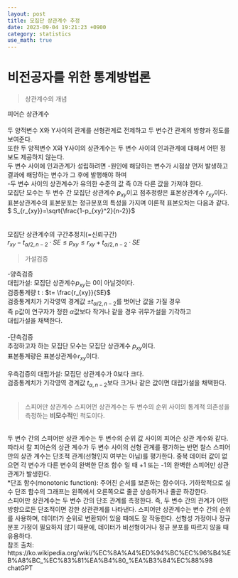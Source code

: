 ```yaml
---
layout: post
title: 모집단 상관계수 추정   
date: 2023-09-04 19:21:23 +0900
category: statistics 
use_math: true
---
```

# 비전공자를 위한 통계방법론    
> 상관계수의 개념  

피어슨 상관계수
<br>  
두 양적변수 X와 Y사이의 관계를 선형관계로 전제하고 두 변수간 관계의 방향과 정도를 보여준다.  
또한 두 양적변수 X와 Y사이의 상관계수는 두 변수 사이의 인과관계에 대해서 어떤 정보도 제공하지 않는다.  
두 변수 사이에 인과관계가 성립하려면 
-원인에 해당하는 변수가 시점상 먼저 발생하고 결과에 해당하는 변수가 그 후에 발행해야 하며  
-두 변수 사이의 상관계수가 유의한 수준의 값 즉 0과 다른 값을 가져야 한다.  
모집단 모수는 두 변수 간 모집단 상관계수 $p_{xy}$이고 점추정량은 표본상관계수 $r_{xy}$이다.  
표본상관계수의 표본분포는 정규분포의 특성을 가지며 이론적 표본오차는 다음과 같다.  
$ S_{r_{xy}}=\sqrt{\frac{1-p_{xy}^2}{n-2}}$  
<br>    
모집단 상관계수의 구간추정치(=신뢰구간)  
$r_{xy}-t_{\alpha/2,n-2}\cdot SE \leq  p_{xy} \leq r_{xy}+t_{\alpha/2,n-2}\cdot SE$
<br>  

> 가설검증  

-양측검증  
대립가설: 모집단 상관계수$p_{xy}$는 0이 아닐것이다.  
검증통계량 t : $t= \frac{r_{xy}}{SE}$  
검증통계치가 기각영역 경계값 $\pm t_{\alpha/2,n-2}$를 벗어난 값을 가질 경우   
즉 p값이 연구자가 정한 $\alpha$값보다 작거나 같을 경우 귀무가설을 기각하고  
대립가설을 채택한다.
<br>  
-단측검증  
추정하고자 하는 모집단 모수는 모집단 상관계수 $p_{xy}$이다.  
표본통계량은 표본상관계수$r_{xy}$이다.
<br>  
우측검증의 대립가설: 모집단 상관계수가 0보다 크다.  
검증통계치가 기각영역 경계값 $t_{\alpha,n-2}$보다 크거나 같은 값이면 대립가설을 채택한다.  
<br>  

> 스피어만 상관계수
스피어먼 상관계수는 두 변수의 순위 사이의 통계적 의존성을 측정하는 **비모수적**인 척도이다. 
<br>  
두 변수 간의 스피어만 상관 계수는 두 변수의 순위 값 사이의 피어슨 상관 계수와 같다.  
따라서 칼 피어슨의 상관 계수가 두 변수 사이의 선형 관계를 평가하는 반면  
찰스 스피어만의 상관 계수는 단조적 관계(선형인지 여부는 아님)를 평가한다.  
중복 데이터 값이 없으면 각 변수가 다른 변수의 완벽한 단조 함수 일 때 +1 또는 -1의 완벽한 스피어만 상관 관계가 발생한다.
<br>  
*단조 함수(monotonic function): 주어진 순서를 보존하는 함수이다.  기하학적으로 실수 단조 함수의 그래프는 왼쪽에서 오른쪽으로 줄곧 상승하거나 줄곧 하강한다.  
<br>  
스피어만 상관계수는 두 변수 간의 단조 관계를 측정한다.  
즉, 두 변수 간의 관계가 어떤 방향으로든 단조적이면 강한 상관관계를 나타낸다.  
스피어만 상관계수는 변수 간의 순위를 사용하며, 데이터가 순위로 변환되어 있을 때에도 잘 작동한다.  
선형성 가정이나 정규 분포 가정이 필요하지 않기 때문에, 데이터가 비선형이거나 정규 분포를 따르지 않을 때 유용하다.
<br>  
참조 출처:  
https://ko.wikipedia.org/wiki/%EC%8A%A4%ED%94%BC%EC%96%B4%EB%A8%BC_%EC%83%81%EA%B4%80_%EA%B3%84%EC%88%98  
chatGPT  

